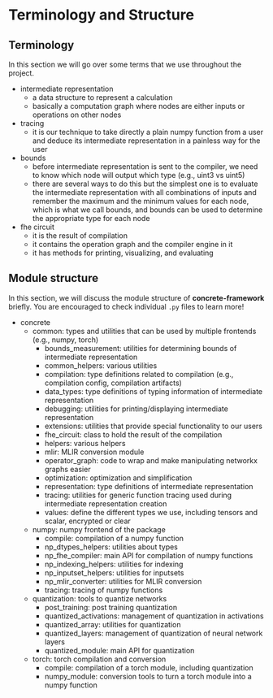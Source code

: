 # Terminology and Structure

## Terminology

In this section we will go over some terms that we use throughout the project.

- intermediate representation
    - a data structure to represent a calculation
    - basically a computation graph where nodes are either inputs or operations on other nodes
- tracing
    - it is our technique to take directly a plain numpy function from a user and deduce its intermediate representation in a painless way for the user
- bounds
    - before intermediate representation is sent to the compiler, we need to know which node will output which type (e.g., uint3 vs uint5)
    - there are several ways to do this but the simplest one is to evaluate the intermediate representation with all combinations of inputs and remember the maximum and the minimum values for each node, which is what we call bounds, and bounds can be used to determine the appropriate type for each node
- fhe circuit
   - it is the result of compilation
   - it contains the operation graph and the compiler engine in it
   - it has methods for printing, visualizing, and evaluating

## Module structure

In this section, we will discuss the module structure of **concrete-framework** briefly. You are encouraged to check individual `.py` files to learn more!

- concrete
    - common: types and utilities that can be used by multiple frontends (e.g., numpy, torch)
      - bounds_measurement: utilities for determining bounds of intermediate representation
      - common_helpers: various utilities
      - compilation: type definitions related to compilation (e.g., compilation config, compilation artifacts)
      - data_types: type definitions of typing information of intermediate representation
      - debugging: utilities for printing/displaying intermediate representation
      - extensions: utilities that provide special functionality to our users
      - fhe_circuit: class to hold the result of the compilation
      - helpers: various helpers
      - mlir: MLIR conversion module
      - operator_graph: code to wrap and make manipulating networkx graphs easier
      - optimization: optimization and simplification
      - representation: type definitions of intermediate representation
      - tracing: utilities for generic function tracing used during intermediate representation creation
      - values: define the different types we use, including tensors and scalar, encrypted or clear
    - numpy: numpy frontend of the package
        - compile: compilation of a numpy function
        - np_dtypes_helpers: utilities about types
        - np_fhe_compiler: main API for compilation of numpy functions
        - np_indexing_helpers: utilities for indexing
        - np_inputset_helpers: utilities for inputsets
        - np_mlir_converter: utilities for MLIR conversion
        - tracing: tracing of numpy functions
    - quantization: tools to quantize networks
        - post_training: post training quantization
        - quantized_activations: management of quantization in activations
        - quantized_array: utilities for quantization
        - quantized_layers: management of quantization of neural network layers
        - quantized_module: main API for quantization
    - torch: torch compilation and conversion
        - compile: compilation of a torch module, including quantization
        - numpy_module: conversion tools to turn a torch module into a numpy function

